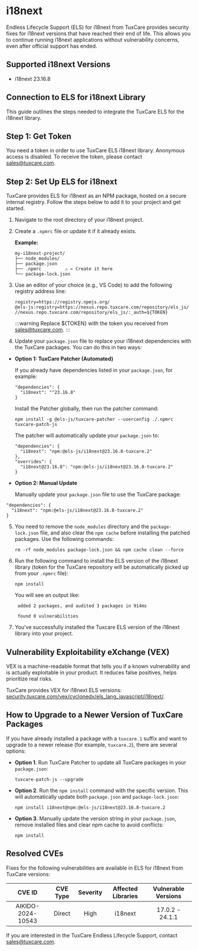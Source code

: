 # i18next

Endless Lifecycle Support (ELS) for i18next from TuxCare provides security fixes for i18next versions that have reached their end of life. This allows you to continue running i18next applications without vulnerability concerns, even after official support has ended.

## Supported i18next Versions

* i18next 23.16.8

## Connection to ELS for i18next Library

This guide outlines the steps needed to integrate the TuxCare ELS for the i18next library.

## Step 1: Get Token

You need a token in order to use TuxCare ELS i18next library. Anonymous access is disabled. To receive the token, please contact [sales@tuxcare.com](mailto:sales@tuxcare.com).

## Step 2: Set Up ELS for i18next

TuxCare provides ELS for i18next as an NPM package, hosted on a secure internal registry. Follow the steps below to add it to your project and get started.

1. Navigate to the root directory of your i18next project.
2. Create a `.npmrc` file or update it if it already exists.

   **Example:**

   ```text
   my-i18next-project/
   ├── node_modules/
   ├── package.json
   ├── .npmrc         ⚠️ ← Create it here
   └── package-lock.json
   ```

3. Use an editor of your choice (e.g., VS Code) to add the following registry address line:

   <CodeWithCopy>

   ```text
   registry=https://registry.npmjs.org/
   @els-js:registry=https://nexus.repo.tuxcare.com/repository/els_js/
   //nexus.repo.tuxcare.com/repository/els_js/:_auth=${TOKEN}
   ```

   </CodeWithCopy>

   :::warning
   Replace ${TOKEN} with the token you received from [sales@tuxcare.com](mailto:sales@tuxcare.com).
   :::

4. Update your `package.json` file to replace your i18next dependencies with the TuxCare packages. You can do this in two ways:

  * **Option 1: TuxCare Patcher (Automated)**

    If you already have dependencies listed in your `package.json`, for example:

    ```text
    "dependencies": {
      "i18next": "^23.16.8"
    }
    ```

    Install the Patcher globally, then run the patcher command:

    <CodeWithCopy>

    ```text
    npm install -g @els-js/tuxcare-patcher --userconfig ./.npmrc
    tuxcare-patch-js
    ```

    </CodeWithCopy>

    The patcher will automatically update your `package.json` to:

    ```text
    "dependencies": {
      "i18next": "npm:@els-js/i18next@23.16.8-tuxcare.2"
    },
    "overrides": {
      "i18next@23.16.8": "npm:@els-js/i18next@23.16.8-tuxcare.2"
    }
    ```
    
  * **Option 2: Manual Update**

     Manually update your `package.json` file to use the TuxCare package:

   <CodeWithCopy>

   ```text
   "dependencies": {
     "i18next": "npm:@els-js/i18next@23.16.8-tuxcare.2"
   }
   ```

   </CodeWithCopy>

5. You need to remove the `node_modules` directory and the `package-lock.json` file, and also clear the `npm cache` before installing the patched packages. Use the following commands:
   
   <CodeWithCopy>

   ```text
   rm -rf node_modules package-lock.json && npm cache clean --force
   ```

   </CodeWithCopy>

6. Run the following command to install the ELS version of the i18next library (token for the TuxCare repository will be automatically picked up from your `.npmrc` file):

   <CodeWithCopy>

   ```text
   npm install
   ```

   </CodeWithCopy>

   You will see an output like:

   ```text
    added 2 packages, and audited 3 packages in 914ms

    found 0 vulnerabilities
   ```

7. You've successfully installed the Tuxcare ELS version of the i18next library into your project.

## Vulnerability Exploitability eXchange (VEX) 

VEX is a machine-readable format that tells you if a known vulnerability and is actually exploitable in your product. It reduces false positives, helps prioritize real risks.

TuxCare provides VEX for i18next ELS versions: [security.tuxcare.com/vex/cyclonedx/els_lang_javascript/i18next/](https://security.tuxcare.com/vex/cyclonedx/els_lang_javascript/i18next/).

## How to Upgrade to a Newer Version of TuxCare Packages

If you have already installed a package with a `tuxcare.1` suffix and want to upgrade to a newer release (for example, `tuxcare.2`), there are several options:

* **Option 1**. Run TuxCare Patcher to update all TuxCare packages in your `package.json`:

  <CodeWithCopy>

  ```text
  tuxcare-patch-js --upgrade
  ```

  </CodeWithCopy>

* **Option 2**. Run the `npm install` command with the specific version. This will automatically update both `package.json` and `package-lock.json`:

  <CodeWithCopy>

  ```text
  npm install i18next@npm:@els-js/i18next@23.16.8-tuxcare.2
  ```

  </CodeWithCopy>

* **Option 3**. Manually update the version string in your `package.json`, remove installed files and clear npm cache to avoid conflicts:

  <CodeWithCopy>

  ```text
  npm install
  ```

  </CodeWithCopy>

## Resolved CVEs

Fixes for the following vulnerabilities are available in ELS for i18next from TuxCare versions:

| CVE ID         | CVE Type | Severity | Affected Libraries | Vulnerable Versions |
| :------------: | :------: |:--------:|:------------------:| :----------------: |
| AIKIDO-2024-10543 | Direct   | High     | i18next           | 17.0.2 - 24.1.1   |

If you are interested in the TuxCare Endless Lifecycle Support, contact [sales@tuxcare.com](mailto:sales@tuxcare.com).

